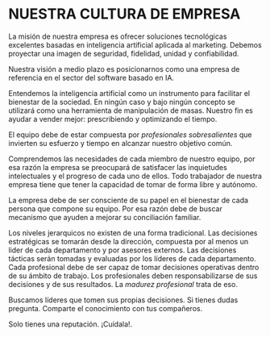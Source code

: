 # NUESTRA CULTURA DE EMPRESA

La misión de nuestra empresa es ofrecer soluciones tecnológicas excelentes basadas en inteligencia artificial aplicada al marketing. Debemos proyectar una imagen de seguridad, fidelidad, unidad y confiabilidad. 

Nuestra visión a medio plazo es posicionarnos como una empresa de referencia en el sector del software basado en IA. 

Entendemos la inteligencia artificial como un instrumento para facilitar el bienestar de la sociedad. En ningún caso y bajo ningún concepto se utilizará como una herramienta de manipulación de masas. Nuestro fin es ayudar a vender mejor: prescribiendo y optimizando el tiempo.  

El equipo debe de estar compuesta por *profesionales sobresalientes* que invierten su esfuerzo y tiempo en alcanzar nuestro objetivo común. 

Comprendemos las necesidades de cada miembro de nuestro equipo, por esa razón la empresa se preocupará de satisfacer las inquietudes intelectuales y el progreso de cada uno de ellos. Todo trabajador de nuestra empresa tiene que tener la capacidad de tomar de forma libre y autónomo. 

La empresa debe de ser consciente de su papel en el bienestar de cada persona que compone su equipo. Por esa razón debe de buscar mecanismo que ayuden a mejorar su conciliación familiar.   

Los niveles jerarquicos no existen de una forma tradicional. Las decisiones estratégicas se tomarán desde la dirección, compuesta por al menos un lider de cada departamento y por asesores externos. Las decisiones tácticas serán tomadas y evaluadas por los líderes de cada departamento. Cada profesional debe de ser capaz de tomar decisiones operativas dentro de su ámbito de trabajo. Los profesionales deben  responsabilizarse de sus decisiones y de sus resultados. La *madurez profesional* trata de eso. 

Buscamos líderes que tomen sus propias decisiones. Si tienes dudas pregunta. Comparte el conocimiento con tus compañeros. 

Solo tienes una reputación. ¡Cuídala!. 